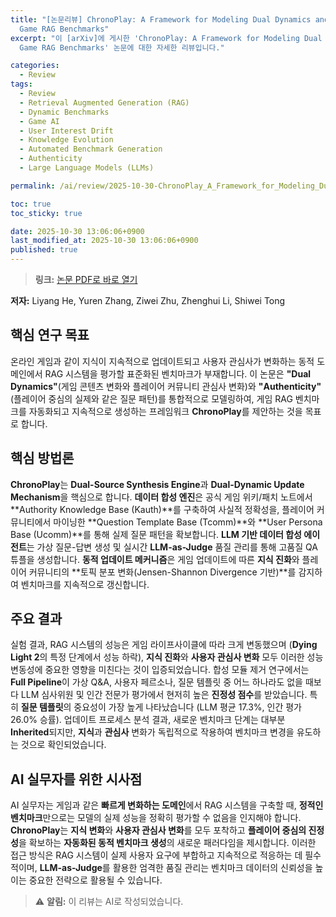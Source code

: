```yaml
---
title: "[논문리뷰] ChronoPlay: A Framework for Modeling Dual Dynamics and Authenticity in
  Game RAG Benchmarks"
excerpt: "이 [arXiv]에 게시한 'ChronoPlay: A Framework for Modeling Dual Dynamics and Authenticity in
  Game RAG Benchmarks' 논문에 대한 자세한 리뷰입니다."

categories:
  - Review
tags:
  - Review
  - Retrieval Augmented Generation (RAG)
  - Dynamic Benchmarks
  - Game AI
  - User Interest Drift
  - Knowledge Evolution
  - Automated Benchmark Generation
  - Authenticity
  - Large Language Models (LLMs)

permalink: /ai/review/2025-10-30-ChronoPlay_A_Framework_for_Modeling_Dual_Dynamics_and_Authenticity_in_Game_RAG_Benchmarks/

toc: true
toc_sticky: true

date: 2025-10-30 13:06:06+0900
last_modified_at: 2025-10-30 13:06:06+0900
published: true
---
```

> **링크:** [논문 PDF로 바로 열기](https://arxiv.org/abs/2510.18455)

**저자:** Liyang He, Yuren Zhang, Ziwei Zhu, Zhenghui Li, Shiwei Tong



## 핵심 연구 목표
온라인 게임과 같이 지식이 지속적으로 업데이트되고 사용자 관심사가 변화하는 동적 도메인에서 RAG 시스템을 평가할 표준화된 벤치마크가 부재합니다. 이 논문은 **"Dual Dynamics"**(게임 콘텐츠 변화와 플레이어 커뮤니티 관심사 변화)와 **"Authenticity"**(플레이어 중심의 실제와 같은 질문 패턴)를 통합적으로 모델링하여, 게임 RAG 벤치마크를 자동화되고 지속적으로 생성하는 프레임워크 **ChronoPlay**를 제안하는 것을 목표로 합니다.

## 핵심 방법론
**ChronoPlay**는 **Dual-Source Synthesis Engine**과 **Dual-Dynamic Update Mechanism**을 핵심으로 합니다. **데이터 합성 엔진**은 공식 게임 위키/패치 노트에서 **Authority Knowledge Base (Kauth)**를 구축하여 사실적 정확성을, 플레이어 커뮤니티에서 마이닝한 **Question Template Base (Tcomm)**와 **User Persona Base (Ucomm)**를 통해 실제 질문 패턴을 확보합니다. **LLM 기반 데이터 합성 에이전트**는 가상 질문-답변 생성 및 실시간 **LLM-as-Judge** 품질 관리를 통해 고품질 QA 튜플을 생성합니다. **동적 업데이트 메커니즘**은 게임 업데이트에 따른 **지식 진화**와 플레이어 커뮤니티의 **토픽 분포 변화(Jensen-Shannon Divergence 기반)**를 감지하여 벤치마크를 지속적으로 갱신합니다.

## 주요 결과
실험 결과, RAG 시스템의 성능은 게임 라이프사이클에 따라 크게 변동했으며 (**Dying Light 2**의 특정 단계에서 성능 하락), **지식 진화**와 **사용자 관심사 변화** 모두 이러한 성능 변동성에 중요한 영향을 미친다는 것이 입증되었습니다. 합성 모듈 제거 연구에서는 **Full Pipeline**이 가상 Q&A, 사용자 페르소나, 질문 템플릿 중 어느 하나라도 없을 때보다 LLM 심사위원 및 인간 전문가 평가에서 현저히 높은 **진정성 점수**를 받았습니다. 특히 **질문 템플릿**의 중요성이 가장 높게 나타났습니다 (LLM 평균 17.3%, 인간 평가 26.0% 승률). 업데이트 프로세스 분석 결과, 새로운 벤치마크 단계는 대부분 **Inherited**되지만, **지식**과 **관심사** 변화가 독립적으로 작용하여 벤치마크 변경을 유도하는 것으로 확인되었습니다.

## AI 실무자를 위한 시사점
AI 실무자는 게임과 같은 **빠르게 변화하는 도메인**에서 RAG 시스템을 구축할 때, **정적인 벤치마크**만으로는 모델의 실제 성능을 정확히 평가할 수 없음을 인지해야 합니다. **ChronoPlay**는 **지식 변화**와 **사용자 관심사 변화**를 모두 포착하고 **플레이어 중심의 진정성**을 확보하는 **자동화된 동적 벤치마크 생성**의 새로운 패러다임을 제시합니다. 이러한 접근 방식은 RAG 시스템이 실제 사용자 요구에 부합하고 지속적으로 적응하는 데 필수적이며, **LLM-as-Judge**를 활용한 엄격한 품질 관리는 벤치마크 데이터의 신뢰성을 높이는 중요한 전략으로 활용될 수 있습니다.

> ⚠️ **알림:** 이 리뷰는 AI로 작성되었습니다.